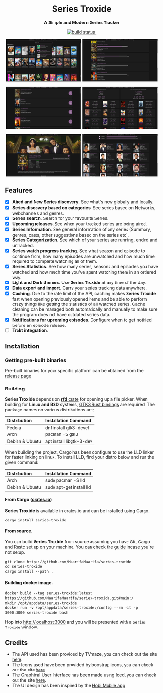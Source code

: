 <div align="center">
  <h1><strong>Series Troxide</strong></h1>
  <p>
    <strong>A Simple and Modern Series Tracker</strong>
  </p>
  <p>
    <a href="https://github.com/MaarifaMaarifa/series-troxide/actions">
        <img src="https://github.com/MaarifaMaarifa/series-troxide/workflows/CI/badge.svg" alt="build status" />
    </a>
    <a href="https://crates.io/crates/series-troxide"><img alt="" src="https://img.shields.io/crates/v/series-troxide?&logo=rust&color=blue"/></a>    
  </p>
</div>

<p align="center">
    <img src="screenshots/discover-page.png" alt="discover-page" width="49%"/>
    <img src="screenshots/watchlist-page.png" alt="watchlist-page" width="49%"/>
</p>
<p align="center">
    <img src="screenshots/my-shows-page.png" alt="my-shows-page.png" width="49%"/>
    <img src="screenshots/statistics-page.png" alt="statistics-page" width="49%"/>
</p>
<p align="center">
    <img src="screenshots/series-page.png" alt="series-page.png" width="49%"/>
    <img src="screenshots/cast-section.png" alt="casts-section" width="49%"/>
</p>

## Features
- [x] **Aired and New Series discovery**. See what's new globally and locally.
- [x] **Series discovery based on categories**. See series based on Networks, webchannels and genres.
- [x] **Series search**. Search for your favourite Series.
- [x] **Upcoming releases**. See when your tracked series are being aired.
- [x] **Series Information**. See general information of any series (Summary, genres, casts, other suggestions based on the series etc).
- [x] **Series Categorization**. See which of your series are running, ended and untracked.
- [x] **Series watch progress tracking**. See what season and episode to continue from, how many episodes are unwatched and how much time required to complete watching all of them.
- [x] **Series Statistics**. See how many series, seasons and episodes you have watched and how much time you've spent watching them in an ordered way.
- [x] **Light and Dark themes**. Use **Series Troxide** at any time of the day.
- [x] **Data export and import**. Carry your series tracking data anywhere.
- [x] **Caching**. Due to the rate limit of the API, caching makes **Series Troxide** fast when opening previously opened items and be able to perform crazy things like getting the statistics of all watched series. Cache cleaning can be managed both automatically and manually to make sure the program does not have outdated series data.
- [x] **Notifications for upcoming episodes**. Configure when to get notified before an episode release.
- [ ] **Trakt integration**.

## Installation

### Getting pre-built binaries
Pre-built binaries for your specific platform can be obtained from the [release page](https://github.com/MaarifaMaarifa/series-troxide/releases)

### Building
**Series Troxide** depends on [**rfd** crate](https://github.com/PolyMeilex/rfd) for opening up a file picker. When building for **Linux and BSD** systems, [GTK3 Rust bindings](https://gtk-rs.org/) are required. The package names on various distributions are;

|Distribution   | Installation Command   |
|:--------------|:-----------------------|
|Fedora         |dnf install gtk3-devel  |
|Arch           |pacman -S gtk3          |
|Debian & Ubuntu|apt install libgtk-3-dev|

When building the project, Cargo has been configure to use the LLD linker for faster linking on linux. To install LLD, find your distro below and run the given command:

|Distribution   | Installation Command   |
|:--------------|:-----------------------|
|Arch           |sudo pacman -S lld      |
|Debian & Ubuntu|sudo apt-get install lld|

#### From Cargo ([crates.io](https://crates.io/crates/series-troxide))
**Series Troxide** is available in crates.io and can be installed using Cargo.
```shell
cargo install series-troxide
```
#### From source.
You can build **Series Troxide** from source assuming you have Git, Cargo and Rustc set up on your machine. You can check the [guide](https://rustup.rs/) incase you're not setup.
```shell
git clone https://github.com/MaarifaMaarifa/series-troxide
cd series-troxide
cargo install --path .
```

#### Building docker image.
```shell
docker build --tag series-troxide:latest https://github.com/MaarifaMaarifa/series-troxide.git#main:/
mkdir /opt/appdata/series-troxide
docker run -v /opt/appdata/series-troxide:/config --rm -it -p 3000:3000 series-troxide bash
```
Hop into [http://localhost:3000](http://localhost:3000) and you will be presented with a ``Series Troxide`` window.

## Credits
- The API used has been provided by TVmaze, you can check out the site [here](https://www.tvmaze.com/).
- The Icons used have been provided by boostrap icons, you can check out the site [here](https://icons.getbootstrap.com/).
- The Graphical User Interface has been made using Iced, you can check out the site [here](https://iced.rs/).
- The UI design has been inspired by the [Hobi Mobile app](https://hobiapp.com/)
